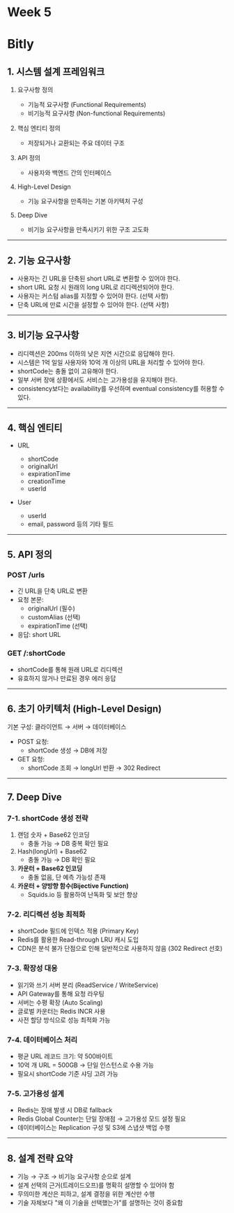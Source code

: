 # Week 5
# Bitly

## 1. 시스템 설계 프레임워크
1. 요구사항 정의
    - 기능적 요구사항 (Functional Requirements)
    - 비기능적 요구사항 (Non-functional Requirements)

2. 핵심 엔티티 정의
    - 저장되거나 교환되는 주요 데이터 구조

3. API 정의
    - 사용자와 백엔드 간의 인터페이스

4. High-Level Design
    - 기능 요구사항을 만족하는 기본 아키텍처 구성

5. Deep Dive
    - 비기능 요구사항을 만족시키기 위한 구조 고도화

---

## 2. 기능 요구사항

- 사용자는 긴 URL을 단축된 short URL로 변환할 수 있어야 한다.
- short URL 요청 시 원래의 long URL로 리디렉션되어야 한다.
- 사용자는 커스텀 alias를 지정할 수 있어야 한다. (선택 사항)
- 단축 URL에 만료 시간을 설정할 수 있어야 한다. (선택 사항)

---

## 3. 비기능 요구사항

- 리디렉션은 200ms 이하의 낮은 지연 시간으로 응답해야 한다.
- 시스템은 1억 일일 사용자와 10억 개 이상의 URL을 처리할 수 있어야 한다.
- shortCode는 충돌 없이 고유해야 한다.
- 일부 서버 장애 상황에서도 서비스는 고가용성을 유지해야 한다.
- consistency보다는 availability를 우선하며 eventual consistency를 허용할 수 있다.

---

## 4. 핵심 엔티티

- URL
    - shortCode
    - originalUrl
    - expirationTime
    - creationTime
    - userId

- User
    - userId
    - email, password 등의 기타 필드

---

## 5. API 정의

### POST /urls
- 긴 URL을 단축 URL로 변환
- 요청 본문:
    - originalUrl (필수)
    - customAlias (선택)
    - expirationTime (선택)
- 응답: short URL

### GET /:shortCode
- shortCode를 통해 원래 URL로 리디렉션
- 유효하지 않거나 만료된 경우 에러 응답

---

## 6. 초기 아키텍처 (High-Level Design)

기본 구성: 클라이언트 → 서버 → 데이터베이스

- POST 요청:
    - shortCode 생성 → DB에 저장
- GET 요청:
    - shortCode 조회 → longUrl 반환 → 302 Redirect

---

## 7. Deep Dive

### 7-1. shortCode 생성 전략

1. 랜덤 숫자 + Base62 인코딩
    - 충돌 가능 → DB 중복 확인 필요
2. Hash(longUrl) + Base62
    - 충돌 가능 → DB 확인 필요
3. **카운터 + Base62 인코딩**
    - 충돌 없음, 단 예측 가능성 존재
4. **카운터 + 양방향 함수(Bijective Function)**
    - Squids.io 등 활용하여 난독화 및 보안 향상

### 7-2. 리디렉션 성능 최적화

- shortCode 필드에 인덱스 적용 (Primary Key)
- Redis를 활용한 Read-through LRU 캐시 도입
- CDN은 분석 불가 단점으로 인해 일반적으로 사용하지 않음 (302 Redirect 선호)

### 7-3. 확장성 대응

- 읽기와 쓰기 서버 분리 (ReadService / WriteService)
- API Gateway를 통해 요청 라우팅
- 서버는 수평 확장 (Auto Scaling)
- 글로벌 카운터는 Redis INCR 사용
- 사전 할당 방식으로 성능 최적화 가능

### 7-4. 데이터베이스 처리

- 평균 URL 레코드 크기: 약 500바이트
- 10억 개 URL = 500GB → 단일 인스턴스로 수용 가능
- 필요시 shortCode 기준 샤딩 고려 가능

### 7-5. 고가용성 설계

- Redis는 장애 발생 시 DB로 fallback
- Redis Global Counter는 단일 장애점 → 고가용성 모드 설정 필요
- 데이터베이스는 Replication 구성 및 S3에 스냅샷 백업 수행

---

## 8. 설계 전략 요약

- 기능 → 구조 → 비기능 요구사항 순으로 설계
- 설계 선택의 근거(트레이드오프)를 명확히 설명할 수 있어야 함
- 무의미한 계산은 피하고, 설계 결정을 위한 계산만 수행
- 기술 자체보다 "왜 이 기술을 선택했는가"를 설명하는 것이 중요함
